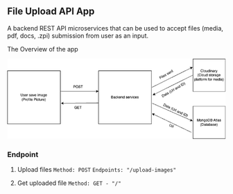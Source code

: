 ## File Upload API App

A backend REST API microservices that can be used to accept files (media, pdf, docs, .zpi) submission from user as an input.

The Overview of the app

![Image](./assets/file_upload.png)

### Endpoint

1. Upload files
   `Method: POST`
   `Endpoints: "/upload-images"`

2. Get uploaded file
   `Method: GET - "/"`
